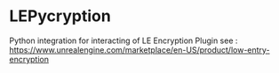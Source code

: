 # LEPycryption
Python integration for interacting of LE Encryption Plugin see : https://www.unrealengine.com/marketplace/en-US/product/low-entry-encryption
